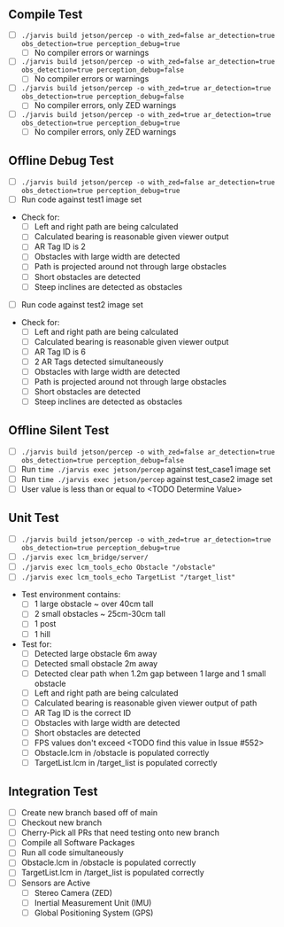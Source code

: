 ## Compile Test
- [ ] ` ./jarvis build jetson/percep -o with_zed=false ar_detection=true obs_detection=true perception_debug=true `
  - [ ] No compiler errors or warnings
- [ ] ` ./jarvis build jetson/percep -o with_zed=false ar_detection=true obs_detection=true perception_debug=false `
  - [ ] No compiler errors or warnings
- [ ] ` ./jarvis build jetson/percep -o with_zed=true ar_detection=true obs_detection=true perception_debug=false `
  - [ ] No compiler errors, only ZED warnings
- [ ] ` ./jarvis build jetson/percep -o with_zed=true ar_detection=true obs_detection=true perception_debug=true `
   - [ ] No compiler errors, only ZED warnings

## Offline Debug Test
- [ ] `./jarvis build jetson/percep -o with_zed=false ar_detection=true obs_detection=true perception_debug=true`
- [ ] Run code against test1 image set
- Check for:
   - [ ]  Left and right path are being calculated
   - [ ]  Calculated bearing is reasonable given viewer output
   - [ ]  AR Tag ID is 2
   - [ ]  Obstacles with large width are detected
   - [ ]  Path is projected around not through large obstacles
   - [ ]  Short obstacles are detected
   - [ ]  Steep inclines are detected as obstacles
- [ ] Run code against test2 image set
- Check for:
   - [ ]  Left and right path are being calculated
   - [ ]  Calculated bearing is reasonable given viewer output
   - [ ]  AR Tag ID is 6
   - [ ]  2 AR Tags detected simultaneously
   - [ ]  Obstacles with large width are detected
   - [ ]  Path is projected around not through large obstacles
   - [ ]  Short obstacles are detected
   - [ ]  Steep inclines are detected as obstacles

## Offline Silent Test
- [ ] `./jarvis build jetson/percep -o with_zed=false ar_detection=true obs_detection=true perception_debug=false`
- [ ] Run `time ./jarvis exec jetson/percep` against test_case1 image set
- [ ] Run `time ./jarvis exec jetson/percep` against test_case2 image set
- [ ] User value is less than or equal to \<TODO Determine Value\>

## Unit Test
- [ ] ` ./jarvis build jetson/percep -o with_zed=true ar_detection=true obs_detection=true perception_debug=true `
- [ ] `./jarvis exec lcm_bridge/server/`
- [ ] `./jarvis exec lcm_tools_echo Obstacle "/obstacle"`
- [ ] `./jarvis exec lcm_tools_echo TargetList "/target_list"`
- Test environment contains:
  - [ ] 1 large obstacle ~ over 40cm tall
  - [ ] 2 small obstacles ~  25cm-30cm tall
  - [ ] 1 post
  - [ ] 1 hill
- Test for:
  - [ ] Detected large obstacle 6m away
  - [ ] Detected small obstacle 2m away
  - [ ] Detected clear path when 1.2m gap between 1 large and 1 small obstacle
  - [ ] Left and right path are being calculated
  - [ ] Calculated bearing is reasonable given viewer output of path
  - [ ] AR Tag ID is the correct ID
  - [ ] Obstacles with large width are detected
  - [ ] Short obstacles are detected
  - [ ] FPS values don't exceed \<TODO find this value in Issue #552\>
  - [ ] Obstacle.lcm in /obstacle is populated correctly
  - [ ] TargetList.lcm in /target_list is populated correctly

## Integration Test
- [ ] Create new branch based off of main
- [ ] Checkout new branch
- [ ] Cherry-Pick all PRs that need testing onto new branch
- [ ] Compile all Software Packages
- [ ] Run all code simultaneously
- [ ] Obstacle.lcm in /obstacle is populated correctly
- [ ] TargetList.lcm in /target_list is populated correctly
- [ ] Sensors are Active
  - [ ] Stereo Camera (ZED)
  - [ ] Inertial Measurement Unit (IMU)
  - [ ] Global Positioning System (GPS)
